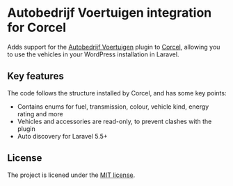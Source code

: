 # Autobedrijf Voertuigen integration for Corcel

Adds support for the [Autobedrijf Voertuigen][1] plugin to [Corcel][2], allowing you to use the
vehicles in your WordPress installation in Laravel.

## Key features

The code follows the structure installed by Corcel, and has some key points:

- Contains enums for fuel, transmission, colour, vehicle kind, energy rating and more
- Vehicles and accessories are read-only, to prevent clashes with the plugin
- Auto discovery for Laravel 5.5+

[1]: https://tussendoor.nl/wordpress-plugins/autobedrijf-voertuigen-wordpress-plugin
[2]: https://github.com/corcel/corcel

## License

The project is licened under the [MIT license][3].

[3]: LICENSE.md
